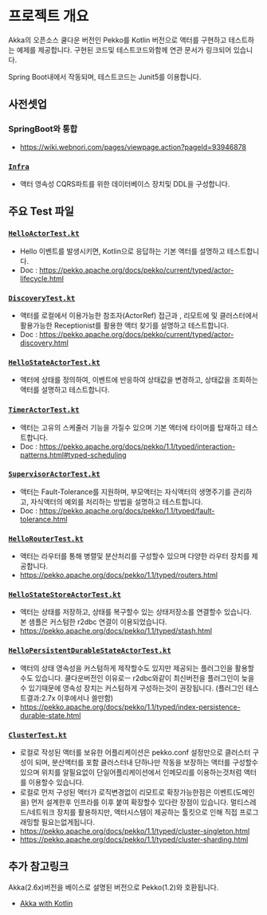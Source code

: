 # 프로젝트 개요

Akka의 오픈소스 쿨다운 버전인 Pekko를 Kotlin 버전으로 액터를 구현하고 테스트하는 예제를 제공합니다.
구현된 코드및 테스트코드와함께 연관 문서가 링크되어 있습니다.

Spring Boot내에서 작동되며, 테스트코드는 Junit5를 이용합니다.

## 사전셋업

### SpringBoot와 통합

- https://wiki.webnori.com/pages/viewpage.action?pageId=93946878

### [`Infra`](../../../../../../test/docker/)

- 액터 영속성 CQRS파트를 위한 데이터베이스 장치및 DDL을 구성합니다.


## 주요 Test 파일 

### [`HelloActorTest.kt`](core/HelloActorTest.kt)

- Hello 이벤트를 발생시키면, Kotlin으로 응답하는 기본 액터를 설명하고 테스트합니다.
- Doc : https://pekko.apache.org/docs/pekko/current/typed/actor-lifecycle.html


### [`DiscoveryTest.kt`](discovery/DiscoveryTest.kt)

- 액터를 로컬에서 이용가능한 참조자(ActorRef) 접근과 , 리모트에 및 클러스터에서 활용가능한 Receptionist를 활용한 액터 찾기를 설명하고 테스트합니다. 
- Doc : https://pekko.apache.org/docs/pekko/current/typed/actor-discovery.html

### [`HelloStateActorTest.kt`](state/HelloStateActorTest.kt)

- 액터에 상태를 정의하여, 이벤트에 반응하여 상태값을 변경하고, 상태값을 조회하는 액터를 설명하고 테스트합니다.

### [`TimerActorTest.kt`](timer/basic/TimerActorTest.kt)

- 액터는 고유의 스케줄러 기능을 가질수 있으며 기본 액터에 타이머를 탑재하고 테스트합니다.
- Doc : https://pekko.apache.org/docs/pekko/1.1/typed/interaction-patterns.html#typed-scheduling

### [`SupervisorActorTest.kt`](supervisor/SupervisorActorTest.kt)

- 액터는 Fault-Tolerance를 지원하며, 부모액터는 자식액터의 생명주기를 관리하고, 자식액터의 예외를 처리하는 방법을 설명하고 테스트합니다.
- Doc : https://pekko.apache.org/docs/pekko/1.1/typed/fault-tolerance.html

### [`HelloRouterTest.kt`](router/HelloRouterTest.kt)
- 액터는 라우터를 통해 병렬및 분산처리를 구성할수 있으며 다양한 라우터 장치를 제공합니다.
- https://pekko.apache.org/docs/pekko/1.1/typed/routers.html

### [`HelloStateStoreActorTest.kt`](state/store/HelloStateStoreActorTest.kt)
- 액터는 상태를 저장하고, 상태를 복구할수 있는 상태저장소를 연결할수 있습니다. 본 샘플은 커스텀한 r2dbc 연결이 이용되었습니다.
- https://pekko.apache.org/docs/pekko/1.1/typed/stash.html

### [`HelloPersistentDurableStateActorTest.kt`](persistent/durable/HelloPersistentDurableStateActorTest.kt)
- 액터의 상태 영속성을 커스텀하게 제작할수도 있지만 제공되는 플러그인을 활용할수도 있습니다. 쿨다운버전인 이유로ㅡ r2dbc와같이 최신버전을 플러그인이 늦을수 있기때문에 영속성 장치는 커스텀하게 구성하는것이 권장됩니다. (플러그인 테스트결과:2.7x 이후에서나 쓸만함)
- https://pekko.apache.org/docs/pekko/1.1/typed/index-persistence-durable-state.html

### [`ClusterTest.kt`](cluster/ClusterTest.kt)
- 로컬로 작성된 액터를 보유한 어플리케이션은 pekko.conf 설정만으로 클러스터 구성이 되며, 분산액터를 포함 클러스터내 단하나만 작동을 보장하는 액터를 구성할수 있으며 위치를 알필요없이 단일어플리케이션에서 인메모리를 이용하는것처럼 액터를 이용할수 있습니다.
- 로컬로 먼저 구성된 액터가 로직변경없이 리모트로 확장가능한점은 이벤트(도메인을) 먼저 설계한후 인프라를 이후 붙여 확장할수 있다란 장점이 있습니다. 멀티스레드/네트워크 장치를 활용하지만, 액터시스템이 제공하는 툴킷으로 인해 직접 프로그래밍할 필요는없게됩니다. 
- https://pekko.apache.org/docs/pekko/1.1/typed/cluster-singleton.html
- https://pekko.apache.org/docs/pekko/1.1/typed/cluster-sharding.html


## 추가 참고링크 

Akka(2.6x)버전을 베이스로 설명된 버전으로 Pekko(1.2)와 호환됩니다.

- [Akka with Kotlin](https://wiki.webnori.com/display/AKKA/AKKA.Kotlin)
